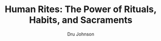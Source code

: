 ---
author: "Dru Johnson"
title: "Human Rites: The Power of Rituals, Habits, and Sacraments"
publisher: "Eerdmans"
links:
  amazon: "https://www.amazon.com/Human-Rites-Rituals-Habits-Sacraments/dp/0802876005"
authorCitation: "Johnson, D."
year: "2019"
---